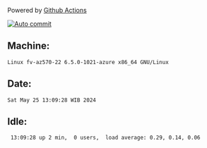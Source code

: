 Powered by [Github Actions](https://github.com/features/actions)

[![Auto commit](https://github.com/hiage/workstation/workflows/Auto%20commit/badge.svg)](https://github.com/hiage/workstation/actions?query=workflow%3A%22Auto+commit%22)

## Machine:
```
Linux fv-az570-22 6.5.0-1021-azure x86_64 GNU/Linux
```
## Date:
```
Sat May 25 13:09:28 WIB 2024
```
## Idle:
```
 13:09:28 up 2 min,  0 users,  load average: 0.29, 0.14, 0.06
```
